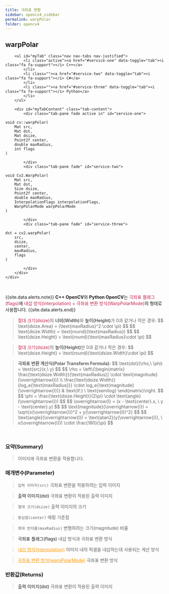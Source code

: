 ```yaml
---
title: 극좌표 변환
sidebar: opencv4_sidebar
permalink: warpPolar
folder: opencv4
---
```


<div class="row">
    <div class="col-lg-12">
        <h2 class="page-header">warpPolar</h2>
    </div>
    <div class="col-lg-12">

        <ul id="myTab" class="nav nav-tabs nav-justified">
            <li class="active"><a href="#service-one" data-toggle="tab"><i class="fa fa-support"></i> C++</a>
            </li>
            <li class=""><a href="#service-two" data-toggle="tab"><i class="fa fa-support"></i> C#</a>
            </li>
            <li class=""><a href="#service-three" data-toggle="tab"><i class="fa fa-support"></i> Python</a>
            </li>
        </ul>

        <div id="myTabContent" class="tab-content">
            <div class="tab-pane fade active in" id="service-one">
<pre class="prettyprint"><code class="language-cpp">void cv::warpPolar(
    Mat src,
    Mat dst,
    Mat dsize,
    Point2f center,
    double maxRadius,
    int flags
)</code></pre>
            </div>
            <div class="tab-pane fade" id="service-two">
<pre class="prettyprint"><code class="language-cs">void Cv2.WarpPolar(
    Mat src,
    Mat dst,
    Size dsize,
    Point2f center,
    double maxRadius,
    InterpolationFlags interpolationFlags,
    WarpPolarMode warpPolarMode
)</code></pre>
            </div>
            <div class="tab-pane fade" id="service-three">
<pre class="prettyprint"><code class="language-py">dst = cv2.warpPolar(
    src,
    dsize,
    center,
    maxRadius,
    flags
)</code></pre>
            </div>
        </div>
    </div>
</div>

<br>


{{site.data.alerts.note}}
<b>C++ OpenCV</b>와 <b>Python OpenCV</b>는 <font color="#c7254e">극좌표 플래그(flags)</font>에 <font color="#c7254e">내삽 방식(interpolation) + 극좌표 변환 방식(WarpPolarMode)</font>의 형태로 사용합니다.
{{site.data.alerts.end}}

<blockquote class="formula">
<font color="#c7254e">절대 크기(dsize)</font>의 <b>너비(Width)</b>와 <b>높이(Height)</b>가 0과 같거나 작은 경우:
$$ \text{dsize.Area} = (\text{maxRadius}^2 \cdot \pi) $$
$$ \text{dsize.Width} = \text{round}(\text{maxRadius}) $$
$$ \text{dsize.Height} = \text{round}(\text{maxRadius}\cdot \pi) $$
</blockquote>

<blockquote class="formula">
<font color="#c7254e">절대 크기(dsize)</font>의 <b>높이(Height)</b>만 0과 같거나 작은 경우:
$$ \text{dsize.Height} = \text{round}(\text{dsize.Width}\cdot \pi) $$
</blockquote>

<blockquote class="formula">
<b>극좌표 변환 계산식(Polar Transform Formula):</b>
$$ \text{dst}(\rho,\ \phi) = \text{src}(x,\ y) $$
$$ \rho = \left\{\begin{matrix}
\frac{\text{dsize.Width}}{\text{maxRadius}} \cdot \text{magnitude}(\overrightarrow{I}) \\ 
\frac{\text{dsize.Width}}{log_e{\text{maxRadius}}} \cdot log_e{\text{magnitude}(\overrightarrow{I})} & \text{if:} \ \text{semilog}
\end{matrix}\right. $$
$$ \phi = \frac{\text{dsize.Height}}{2\pi} \cdot \text{angle}(\overrightarrow{I}) $$
$$ \overrightarrow{I} = (x - \text{center}.x, \ y - \text{center}.y) $$
$$ \text{magnitude}(\overrightarrow{I}) = \sqrt{x(\overrightarrow{I})^2 + y(\overrightarrow{I})^2} $$
$$ \text{angle}(\overrightarrow{I}) = \text{atan2}(y(\overrightarrow{I}), \ x(\overrightarrow{I})) \cdot \frac{180}{\pi} $$
</blockquote>

<br>

### 요약(Summary)

> 이미지에 극좌표 변환을 적용합니다.

### 매개변수(Parameter)

> `입력 이미지(src)` 극좌표 변환을 적용하려는 입력 이미지

> <a data-toggle="tooltip" data-original-title="{{site.data.glossary.only_C_CS}}">출력 이미지(dst)</a> 극좌표 변환이 적용된 출력 이미지

> `절대 크기(dsize)` 출력 이미지의 크기

> `중심점(center)` 매핑 기준점

> `최대 반지름(maxRadius)` 변형하려는 크기(magnitude) 비율

> <a data-toggle="tooltip" data-original-title="{{site.data.glossary.only_C_Python}}">극좌표 플래그(flags)</a> 내삽 방식과 극좌표 변환 방식

> <a data-toggle="tooltip" data-original-title="{{site.data.glossary.only_CS}}" href="InterpolationFlags" style="cursor: revert; color: #ff9800;">내삽 방식(interpolation)</a> 이미지 내의 픽셀을 내삽하는데 사용되는 계산 방식

> <a data-toggle="tooltip" data-original-title="{{site.data.glossary.only_CS}}" href="WarpPolarMode" style="cursor: revert; color: #ff9800;">극좌표 변환 방식(warpPolarMode)</a> 극좌표 변환 방식

### 반환값(Returns)

> <a data-toggle="tooltip" data-original-title="{{site.data.glossary.only_Python}}">출력 이미지(dst)</a> 극좌표 변환이 적용된 출력 이미지
